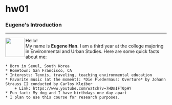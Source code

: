 # hw01

### Eugene's Introduction
***
Hello! 
<img align="left" src="https://avatars2.githubusercontent.com/u/56091387?s=400&u=ebca95a0653a33a6df4455dbde6ab52345270761&v=4" width="60" height="60">  
My name is **Eugene Han**. I am a third year at the college majoring in Environmental and Urban Studies.
Here are some quick facts about me:   
```
* Born in Seoul, South Korea    
* Hometown: San Francisco, CA    
* Interests: Tennis, traveling, teaching environmental education  
* Favorite music (at the moment): *Die Fledermaus: Overture* by Johann Strauss II conducted by Carlos Kleiber    
    + Link: https://www.youtube.com/watch?v=7HDmIFT0pHY          
* Fun fact: My dog and I have birthdays one day apart   
* I plan to use this course for research purposes. 
```